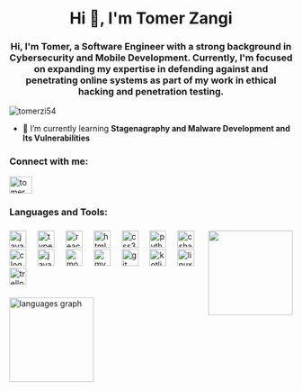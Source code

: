 <h1 align="center">Hi 👋, I'm Tomer Zangi</h1>
<h3 align="center">Hi, I'm Tomer, a Software Engineer with a strong background in Cybersecurity and Mobile Development. Currently, I'm focused on expanding my expertise in defending against and penetrating online systems as part of my work in ethical hacking and penetration testing.</h3>

<p align="left"> <img src="https://komarev.com/ghpvc/?username=tomerzi54&label=Profile%20views&color=0e75b6&style=flat" alt="tomerzi54" /> </p>

- 🌱 I’m currently learning **Stagenagraphy and Malware Development and Its Vulnerabilities**

<h3 align="left">Connect with me:</h3>
<p align="left">
<a href="https://linkedin.com/in/tomer zangi" target="blank"><img align="center" src="https://raw.githubusercontent.com/rahuldkjain/github-profile-readme-generator/master/src/images/icons/Social/linked-in-alt.svg" alt="tomer zangi" height="30" width="40" /></a>
</p>

<h3 align="left">Languages and Tools:</h3>

###



###

<img align="right" height="150" src="https://media.licdn.com/dms/image/v2/D4D03AQHCnM17YzoNeg/profile-displayphoto-shrink_400_400/profile-displayphoto-shrink_400_400/0/1719142617701?e=2147483647&v=beta&t=YQQq4Q9BDzgK-VdIl26wntP5uNH4Bsf6wuQk70-vsg0"  />

###

<div align="left">
  <img src="https://cdn.jsdelivr.net/gh/devicons/devicon/icons/javascript/javascript-original.svg" height="30" alt="javascript logo"  />
  <img width="12" />
  <img src="https://cdn.jsdelivr.net/gh/devicons/devicon/icons/typescript/typescript-original.svg" height="30" alt="typescript logo"  />
  <img width="12" />
  <img src="https://cdn.jsdelivr.net/gh/devicons/devicon/icons/react/react-original.svg" height="30" alt="react logo"  />
  <img width="12" />
  <img src="https://cdn.jsdelivr.net/gh/devicons/devicon/icons/html5/html5-original.svg" height="30" alt="html5 logo"  />
  <img width="12" />
  <img src="https://cdn.jsdelivr.net/gh/devicons/devicon/icons/css3/css3-original.svg" height="30" alt="css3 logo"  />
  <img width="12" />
  <img src="https://cdn.jsdelivr.net/gh/devicons/devicon/icons/python/python-original.svg" height="30" alt="python logo"  />
  <img width="12" />
  <img src="https://cdn.jsdelivr.net/gh/devicons/devicon/icons/csharp/csharp-original.svg" height="30" alt="csharp logo"  />
  <img width="12" />
  <img src="https://cdn.jsdelivr.net/gh/devicons/devicon/icons/c/c-original.svg" height="30" alt="c logo"  />
  <img width="12" />
  <img src="https://cdn.jsdelivr.net/gh/devicons/devicon/icons/java/java-original.svg" height="30" alt="java logo"  />
  <img width="12" />
  <img src="https://cdn.jsdelivr.net/gh/devicons/devicon/icons/mongodb/mongodb-original.svg" height="30" alt="mongodb logo"  />
  <img width="12" />
  <img src="https://cdn.jsdelivr.net/gh/devicons/devicon/icons/mysql/mysql-original.svg" height="30" alt="mysql logo"  />
  <img width="12" />
  <img src="https://cdn.jsdelivr.net/gh/devicons/devicon/icons/git/git-original.svg" height="30" alt="git logo"  />
  <img width="12" />
  <img src="https://cdn.jsdelivr.net/gh/devicons/devicon/icons/kotlin/kotlin-original.svg" height="30" alt="kotlin logo"  />
  <img width="12" />
  <img src="https://cdn.jsdelivr.net/gh/devicons/devicon/icons/linux/linux-original.svg" height="30" alt="linux logo"  />
  <img width="12" />
  <img src="https://cdn.jsdelivr.net/gh/devicons/devicon/icons/trello/trello-plain.svg" height="30" alt="trello logo"  />
</div>

###


  <img src="https://github-readme-stats.vercel.app/api/top-langs?username=Tomerz54&locale=en&hide_title=false&layout=compact&card_width=320&langs_count=5&theme=dracula&hide_border=false" height="150" alt="languages graph"  />
</div>

###









